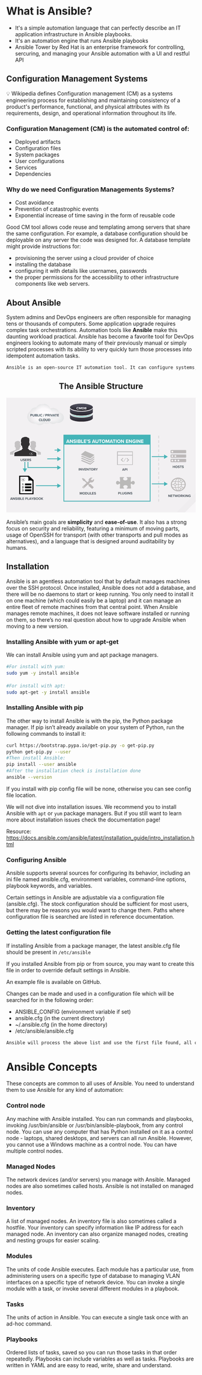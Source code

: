 # What is Ansible?
  - It's a simple automation language that can perfectly describe an IT application infrastructure in Ansible playbooks.
  - It's an automation engine that runs Ansible playbooks
  - Ansible Tower by Red Hat is an enterprise framework for controlling, sercuring, and managing your Ansible automation with a UI and restful API

## Configuration Management Systems
💡  Wikipedia defines Configuration management (CM) as  a systems engineering process for establishing and maintaining consistency of a product's performance, functional, and physical attributes with its requirements, design, and operational information throughout its life.

### Configuration Management (CM) is the automated control of:
  - Deployed artifacts
  - Configuration files
  - System packages
  - User configurations
  - Services
  - Dependencies

### Why do we need Configuration Managements Systems?
  - Cost avoidance
  - Prevention of catastrophic events
  - Exponential increase of time saving in the form of reusable code

Good CM tool allows code reuse and templating among servers that share the same configuration. For example, a database configuration should be deployable on any server the code was designed for. A database template might provide instructions for:
  - provisioning the server using a cloud provider of choice
  - installing the database
  - configuring it with details like usernames, passwords
  - the proper permissions for the accessibility to other infrastructure components like web servers.

## About Ansible
System admins and DevOps engineers are often responsible for managing tens or thousands of computers. Some application upgrade requires complex task orchestrations. Automation tools like <b>Ansible</b> make this daunting workload practical. Ansible has become a favorite tool for DevOps engineers looking to automate many of their previously manual or simply scripted processes with its ability to very quickly turn those processes into idempotent automation tasks.
```bash
Ansible is an open-source IT automation tool. It can configure systems, deploy software, and orchestrate more advanced IT tasks such as continuous deployments.
```
## <center>The Ansible Structure</center>

![001-ansible.png](images/001-ansible.png)


Ansible’s main goals are <b>simplicity</b> and <b>ease-of-use</b>. It also has a strong focus on security and reliability, featuring a minimum of moving parts, usage of OpenSSH for transport (with other transports and pull modes as alternatives), and a language that is designed around auditability by humans.

## Installation
Ansible is an agentless automation tool that by default manages machines over the SSH protocol. Once installed, Ansible does not add a database, and there will be no daemons to start or keep running. You only need to install it on one machine (which could easily be a laptop) and it can manage an entire fleet of remote machines from that central point. When Ansible manages remote machines, it does not leave software installed or running on them, so there’s no real question about how to upgrade Ansible when moving to a new version.

### Installing Ansible with yum or apt-get
We can install Ansible using yum and apt package managers.

```bash
#For install with yum:
sudo yum -y install ansible

#For install with apt:
sudo apt-get -y install ansible
```
### Installing Ansible with pip
The other way to install Ansible is with the pip, the Python package manager. If pip isn’t already available on your system of Python, run the following commands to install it:
```bash
curl https://bootstrap.pypa.io/get-pip.py -o get-pip.py
python get-pip.py --user
#Then install Ansible:
pip install --user ansible
#After the installation check is installation done
ansible --version
```

If you install with pip config file will be none, otherwise you can see config file location.

We will not dive into installation issues. We recommend you to install Ansible with `apt` or `yum` package managers. But if you still want to learn more about installation issues check the documentation page!

Resource:
https://docs.ansible.com/ansible/latest/installation_guide/intro_installation.html


### Configuring Ansible
Ansible supports several sources for configuring its behavior, including an ini file named ansible.cfg, environment variables, command-line options, playbook keywords, and variables.

Certain settings in Ansible are adjustable via a configuration file (ansible.cfg). The stock configuration should be sufficient for most users, but there may be reasons you would want to change them. Paths where configuration file is searched are listed in reference documentation.

### Getting the latest configuration file
If installing Ansible from a package manager, the latest ansible.cfg file should be present in `/etc/ansible`

If you installed Ansible from pip or from source, you may want to create this file in order to override default settings in Ansible.

An example file is available on GitHub.

Changes can be made and used in a configuration file which will be searched for in the following order:
  - ANSIBLE_CONFIG (environment variable if set)
  - ansible.cfg (in the current directory)
  - ~/.ansible.cfg (in the home directory)
  - /etc/ansible/ansible.cfg
```bash
Ansible will process the above list and use the first file found, all others are ignored.
```

# Ansible Concepts
These concepts are common to all uses of Ansible. You need to understand them to use Ansible for any kind of automation:

### Control node
Any machine with Ansible installed. You can run commands and playbooks, invoking /usr/bin/ansible or /usr/bin/ansible-playbook, from any control node. You can use any computer that has Python installed on it as a control node - laptops, shared desktops, and servers can all run Ansible. However, you cannot use a Windows machine as a control node. You can have multiple control nodes.

### Managed Nodes
The network devices (and/or servers) you manage with Ansible. Managed nodes are also sometimes called hosts. Ansible is not installed on managed nodes.

### Inventory
A list of managed nodes. An inventory file is also sometimes called a hostfile. Your inventory can specify information like IP address for each managed node. An inventory can also organize managed nodes, creating and nesting groups for easier scaling.

### Modules
The units of code Ansible executes. Each module has a particular use, from administering users on a specific type of database to managing VLAN interfaces on a specific type of network device. You can invoke a single module with a task, or invoke several different modules in a playbook.

### Tasks
The units of action in Ansible. You can execute a single task once with an ad-hoc command.

### Playbooks
Ordered lists of tasks, saved so you can run those tasks in that order repeatedly. Playbooks can include variables as well as tasks. Playbooks are written in YAML and are easy to read, write, share and understand.